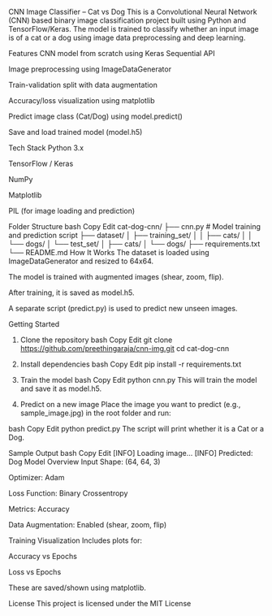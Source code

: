 CNN Image Classifier – Cat vs Dog
This is a Convolutional Neural Network (CNN) based binary image classification project built using Python and TensorFlow/Keras. The model is trained to classify whether an input image is of a cat or a dog using image data preprocessing and deep learning.

Features
CNN model from scratch using Keras Sequential API

Image preprocessing using ImageDataGenerator

Train-validation split with data augmentation

Accuracy/loss visualization using matplotlib

Predict image class (Cat/Dog) using model.predict()

Save and load trained model (model.h5)

Tech Stack
Python 3.x

TensorFlow / Keras

NumPy

Matplotlib

PIL (for image loading and prediction)

Folder Structure
bash
Copy
Edit
cat-dog-cnn/
├── cnn.py              # Model training and prediction script
├── dataset/
│   ├── training_set/
│   │   ├── cats/
│   │   └── dogs/
│   └── test_set/
│       ├── cats/
│       └── dogs/
├── requirements.txt
└── README.md
How It Works
The dataset is loaded using ImageDataGenerator and resized to 64x64.

The model is trained with augmented images (shear, zoom, flip).

After training, it is saved as model.h5.

A separate script (predict.py) is used to predict new unseen images.

Getting Started
1. Clone the repository
bash
Copy
Edit
git clone https://github.com/preethingaraja/cnn-img.git
cd cat-dog-cnn
2. Install dependencies
bash
Copy
Edit
pip install -r requirements.txt
3. Train the model
bash
Copy
Edit
python cnn.py
This will train the model and save it as model.h5.

4. Predict on a new image
Place the image you want to predict (e.g., sample_image.jpg) in the root folder and run:

bash
Copy
Edit
python predict.py
The script will print whether it is a Cat or a Dog.

Sample Output
bash
Copy
Edit
[INFO] Loading image...
[INFO] Predicted: Dog
Model Overview
Input Shape: (64, 64, 3)

Optimizer: Adam

Loss Function: Binary Crossentropy

Metrics: Accuracy

Data Augmentation: Enabled (shear, zoom, flip)

Training Visualization
Includes plots for:

Accuracy vs Epochs

Loss vs Epochs

These are saved/shown using matplotlib.

License
This project is licensed under the MIT License
